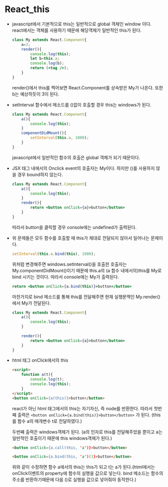 # React_this

- javascript에서 기본적으로 this는 일반적으로 global 객체인 window 이다. react에서는 객체를 사용하기 때문에 해당객체가 일반적인 this가 된다.

  ```jsx
  class My extends React.Component{
      a=3;
      render(){
          console.log(this);
          let b=this.a;
          console.log(b);
          return (<tag />);
      }
  }
  ```

  render()에서 this를 찍어보면 React.Component를 상속받은 My가 나온다. 또한 b는 예상하듯이 3이 된다.

  

- setInterval 함수에서 메소드를 ()없이 호출할 경우 this는 windows가 된다.

  ```jsx
  class My extends React.Component{
      a(){
          console.log(this);
      }
      componentDidMount(){
          setInterval(this.a, 1000);
      }
  }
  ```

  javascript에서 일반적인 함수의 호출은 global 객체가 되기 때문이다.

  

- JSX 태그 내에서의 Onclick event의 호출자는 My이다. 하지만 ()를 사용하지 않을 경우 bound하지 않는다.

  ```jsx
  class My extends React.Component{
      a(){
          console.log(this);
      }
      render(){
          return <button onClick={a}>button</button>
      }
  }
  ```

  따라서 button을 클릭할 경우 console에는 undefined가 출력된다.



- 위 문제들은 모두 함수를 호출할 때 this가 제대로 전달되지 않아서 일어나는 문제이다.

  ```javascript
  setInterval(this.a.bind(this), 1000);
  ```

  위처럼 변경해주면 windows.setInterval()을 호출한 호출자는 My.componentDidMount()이기 때문에 this.a의 (a 함수 내에서의)this를 My로 bind 시키는 것이다. 따라서 console에는 My가 출력된다.

  ```jsx
  return <button onClick={a.bind(this)}>button</button>
  ```

  마찬가지로 bind 메소드를 통해 this를 전달해주면 현재 실행문맥인 My.render()에서 My가 전달된다.

  

  ```jsx
  class My extends React.Component{
      a(){
          console.log(this);
      }
      
      render(){
          return <button onClick={a}>button</button>
      }
  }
  ```

  

- html 태그 onClick에서의 this

  ```html
  <script>
      function a(t){
          console.log(t);
          console.log(this);
      }
  </script>
  <button onClick={a(this)}>button</button>
  ```

  react가 아닌 html 태그에서의 this는 자기자신, 즉 node를 반환한다. 따라서 첫번째 출력은 `<button onClick={a.bind(this)}>button</button>` 가 된다. (this를 함수 a의 매개변수 t로 전달하였다.)

  두번째 출력은 windows객체가 된다. (a의 인자로 this를 전달해주었을 뿐이고 a는 일반적인 호출이기 때문에 this windows객체가 된다.)

  ```html
  <button onClick={a.call(this, 'a')}>button</button>
  ```

  ```html
  <button onClick={a.bind(this, 'a')()}>button</button>
  ```

  위와 같이 수정하면 함수 a에서의 this는 this가 되고 t는 a가 된다.(html에서는 onClick이벤트의 property에 함수의 실행을 값으로 넣는다. bind 메소드는 함수의 주소를 반환하기때문에 다음 ()로 실행을 값으로 넣어줘야 동작한다.)

